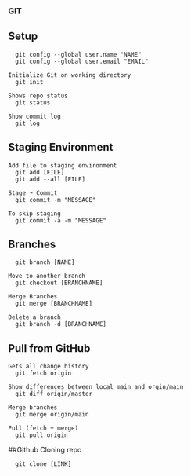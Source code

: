 ### GIT 

## Setup 
```
  git config --global user.name "NAME"
  git config --global user.email "EMAIL"

Initialize Git on working directory
  git init

Shows repo status 
  git status

Show commit log
  git log
```

## Staging Environment
```
Add file to staging environment
  git add [FILE]
  git add --all [FILE]

Stage ➝ Commit
  git commit -m "MESSAGE"

To skip staging
  git commit -a -m "MESSAGE"

```
## Branches
```
  git branch [NAME]

Move to another branch 
  git checkout [BRANCHNAME]

Merge Branches
  git merge [BRANCHNAME]

Delete a branch
  git branch -d [BRANCHNAME]
```

## Pull from GitHub
```
Gets all change history 
  git fetch origin

Show differences between local main and orgin/main
  git diff origin/master

Merge branches
  git merge origin/main

Pull (fetch + merge)
  git pull origin
```

##Github Cloning repo
```
  git clone [LINK]
```
